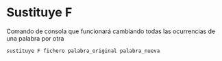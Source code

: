 # Sustituye F 

Comando de consola que funcionará cambiando todas las ocurrencias de una palabra por otra
```
sustituye F fichero palabra_original palabra_nueva
```
